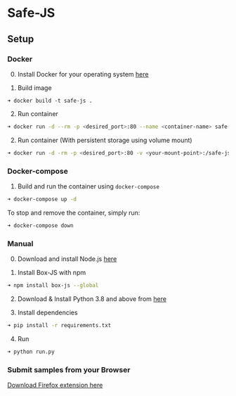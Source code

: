 # Safe-JS

## Setup
### Docker
0. Install Docker for your operating system
[here](https://docs.docker.com/engine/install/)

1. Build image
```
➜ docker build -t safe-js .
```

2. Run container
```bash
➜ docker run -d --rm -p <desired_port>:80 --name <container-name> safe-js
```

2. Run container (With persistent storage using volume mount)
```bash
➜ docker run -d -rm -p <desired_port>:80 -v <your-mount-point>:/safe-js/save --name <container-name> safe-js
```

### Docker-compose

1. Build and run the container using `docker-compose`
```bash
➜ docker-compose up -d
```

To stop and remove the container, simply run:

```bash
➜ docker-compose down
```



### Manual

0. Download and install Node.js 
[here](https://nodejs.org/en/)

1. Install Box-JS with npm
```bash
➜ npm install box-js --global
```

2. Download & Install Python 3.8 and above from
[here](https://www.python.org/downloads/)

3. Install dependencies
```bash
➜ pip install -r requirements.txt
```
4. Run
```bash
➜ python run.py
```

### Submit samples from your Browser

[Download Firefox extension here](https://github.com/vangeance666/safe-js-extension)
